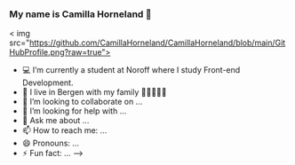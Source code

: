 ### My name is Camilla Horneland 👋

< img src="https://github.com/CamillaHorneland/CamillaHorneland/blob/main/GitHubProfile.png?raw=true">
- :computer: I’m currently a student at Noroff where I study Front-end Development.
- 🌱 I live in Bergen with my family :raising_hand::man::girl::girl::girl:
- 👯 I’m looking to collaborate on ...
- 🤔 I’m looking for help with ...
- 💬 Ask me about ...
- 📫 How to reach me: ...
- 😄 Pronouns: ...
- ⚡ Fun fact: ...
-->
